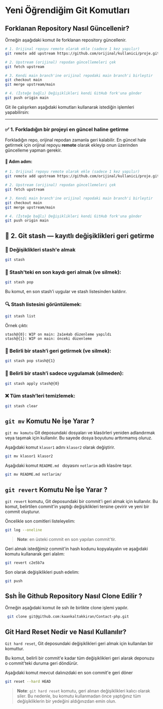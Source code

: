 # Yeni Öğrendiğim Git Komutları

## Forklanan Repository Nasıl Güncellenir?

Örneğin aşağıdaki komut ile forklanan repository güncellenir.

```bash
# 1. Orijinal repoyu remote olarak ekle (sadece 1 kez yapılır)
git remote add upstream https://github.com/orijinal/kullanici/proje.git

# 2. Upstream (orijinal) repodan güncellemeleri çek
git fetch upstream

# 3. Kendi main branch'ine orijinal repodaki main branch'i birleştir
git checkout main
git merge upstream/main

# 4. (İsteğe bağlı) Değişiklikleri kendi GitHub fork'una gönder
git push origin main
```

Git ile çalışırken aşağıdaki komutları kullanarak istediğin işlemleri yapabilirsin:

---

### ✅ 1. **Forkladığın bir projeyi en güncel haline getirme**

Forkladığın repo, orijinal repodan zamanla geri kalabilir. En güncel hale getirmek için orijinal repoyu **remote** olarak ekleyip onun üzerinden güncelleme yapman gerekir.

#### 🔁 Adım adım:

```bash
# 1. Orijinal repoyu remote olarak ekle (sadece 1 kez yapılır)
git remote add upstream https://github.com/orijinal/kullanici/proje.git

# 2. Upstream (orijinal) repodan güncellemeleri çek
git fetch upstream

# 3. Kendi main branch'ine orijinal repodaki main branch'i birleştir
git checkout main
git merge upstream/main

# 4. (İsteğe bağlı) Değişiklikleri kendi GitHub fork'una gönder
git push origin main
```

## 🧰 2. **Git stash — kayıtlı değişiklikleri geri getirme**

### 📝 Değişiklikleri stash'e almak

```bash
git stash
```

### 🔄 Stash'teki en son kaydı geri almak (ve silmek):

```bash
git stash pop
```

Bu komut, en son stash'i uygular ve stash listesinden kaldırır.

### 🔍 Stash listesini görüntülemek:

```bash
git stash list
```

Örnek çıktı:

```
stash@{0}: WIP on main: 2a1e4ab düzenleme yapıldı
stash@{1}: WIP on main: önceki düzenleme
```

### 🎯 Belirli bir stash’i geri getirmek (ve silmek):

```bash
git stash pop stash@{1}
```

### 📂 Belirli bir stash’i sadece uygulamak (silmeden):

```bash
git stash apply stash@{0}
```

### ❌ Tüm stash’leri temizlemek:

```bash
git stash clear
```

## `git mv` Komutu Ne İşe Yarar ?

`git mv komutu` Git deposundaki dosyaları ve klasörleri yeniden adlandırmak veya taşımak için kullanılır. Bu sayede dosya boyutunu arttırmamış oluruz.

Aşağıdaki komut `klasor1` adını `klasor2` olarak değiştirir.

```bash
git mv klasor1 klasor2
```

Aşağıdaki komut `README.md ` doyasını `notlarim` adlı klasöre taşır.

```bash
git mv README.md notlarim/
```

## `git revert` Komutu Ne İşe Yarar ?

`git revert` komutu, Git deposundaki bir commit'i geri almak için kullanılır. Bu komut, belirtilen commit'in yaptığı değişiklikleri tersine çevirir ve yeni bir commit oluşturur.

Öncelikle son comitleri listeleyelim:

```bash
git log --oneline
```

> **Note**: en üsteki commit en son yapılan commit'tir.

Geri almak istedğimiz commit'in hash kodunu kopyalayalın ve aşağıdaki komutu kullanarak geri alalım:

```bash
git revert c2e5b7a
```

Son olarak değişiklikleri push edelim:

```bash
git push
```

## Ssh İle Github Repository Nasıl Clone Edilir ?

Örneğin aşağıdaki komut ile ssh ile birlikte clone işlemi yapılır.

```bash
 git clone git@github.com:kaankaltakkiran/Contact-php.git
```

## Git Hard Reset Nedir ve Nasıl Kullanılır?

`Git hard reset`, Git deposundaki değişiklikleri geri almak için kullanılan bir komuttur.

Bu komut, belirli bir commit'e kadar tüm değişiklikleri geri alarak deponuzu o commit'teki duruma geri döndürür.

Aşağıdaki komut mevcut dalınızdaki en son commit'e geri döner

```bash
git reset --hard HEAD
```

> **Note**: `git hard reset` komutu, geri alınan değişiklikleri kalıcı olarak siler. Bu nedenle, bu komutu kullanmadan önce yaptığınız tüm değişikliklerin bir yedeğini aldığınızdan emin olun.
